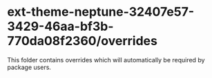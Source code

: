 # ext-theme-neptune-32407e57-3429-46aa-bf3b-770da08f2360/overrides

This folder contains overrides which will automatically be required by package users.

